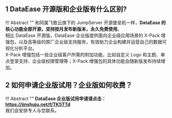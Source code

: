 ## 1 DataEase 开源版和企业版有什么区别?

!!! Abstract ""
    和同属飞致云旗下的 JumpServer 开源堡垒机一样，**DataEase 的核心功能全部开源，坚持按月发布新版本，永久免费使用**。  
    相比 DataEase 开源版，DataEase 企业版提供面向企业级应用场景的 X-Pack 增强包，以及高等级的原厂企业级支持服务，有效助力企业构建并运营自己的数据可视化分析平台。  
    X-Pack 增强包括一些企业级客户所需的附加功能，比如自定义 Logo 和主题、单点登录支持、企业级权限管理等；X-Pack 增强包的具体功能会随新版发布持续增加。

## 2 如何申请企业版试用？企业版如何收费？

!!! Abstract ""
    **DataEase 企业版试用申请请点击：https://jinshuju.net/f/TK5TTd**  
    我们会安排专人与您联系。